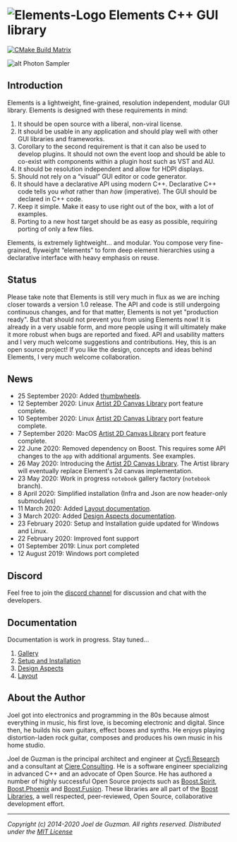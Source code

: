 # ![Elements-Logo](https://cycfi.github.io/assets/img/elements/elements.png) Elements C++ GUI library

[![CMake Build Matrix](https://github.com/cycfi/elements/workflows/Build/badge.svg)](https://github.com/cycfi/elements/actions?query=workflow%3ABuild)

![alt Photon Sampler](https://cycfi.github.io/assets/img/elements/photon_sampler.jpg)

## Introduction

Elements is a lightweight, fine-grained, resolution independent, modular GUI library. 
Elements is designed with these requirements in mind:

1. It should be open source with a liberal, non-viral license.
2. It should be usable in any application and should play well with other GUI
   libraries and frameworks.
3. Corollary to the second requirement is that it can also be used to develop
   plugins. It should not own the event loop and should be able to co-exist
   with components within a plugin host such as VST and AU.
4. It should be resolution independent and allow for HDPI displays.
5. Should not rely on a “visual” GUI editor or code generator.
6. It should have a declarative API using modern C++. Declarative C++ code
   tells you *what* rather than *how* (imperative). The GUI should be
   declared in C++ code.
7. Keep it simple. Make it easy to use right out of the box, with a lot of examples.
8. Porting to a new host target should be as easy as possible, requiring 
   porting of only a few files.

Elements, is extremely lightweight… and modular. You compose very
fine-grained, flyweight “elements” to form deep element hierarchies using a
declarative interface with heavy emphasis on reuse.

## Status

Please take note that Elements is still very much in flux as we are inching
closer towards a version 1.0 release. The API and code is still undergoing
continuous changes, and for that matter, Elements is not yet "production
ready". But that should not prevent you from using Elements now! It is
already in a very usable form, and more people using it will ultimately make
it more robust when bugs are reported and fixed. API and usability matters
and I very much welcome suggestions and contributions. Hey, this is an open
source project! If you like the design, concepts and ideas behind Elements, I
very much welcome collaboration.

## News

- 25 September 2020: Added [thumbwheels](https://github.com/cycfi/elements/issues/231).
- 12 September 2020: Linux [Artist 2D Canvas Library](https://github.com/cycfi/artist)
  port feature complete.
- 10 September 2020: Linux [Artist 2D Canvas Library](https://github.com/cycfi/artist)
  port feature complete.
- 7 September 2020: MacOS [Artist 2D Canvas Library](https://github.com/cycfi/artist)
  port feature complete.
- 22 June 2020: Removed dependency on Boost. This requires some API changes to
  the `app` with additional arguments. See examples.
- 26 May 2020: Introducing the [Artist 2D Canvas
  Library](https://github.com/cycfi/artist). The Artist library will
  eventually replace Element's 2d canvas implementation.
- 23 May 2020: Work in progress `notebook` gallery factory (`notebook` branch).
- 8 April 2020: Simplified installation (Infra and Json are now header-only submodules)
- 11 March 2020: Added [Layout documentation](http://cycfi.github.io/elements/layout).
- 3 March 2020: Added [Design Aspects documentation](http://cycfi.github.io/elements/aspects).
- 23 February 2020: Setup and Installation guide updated for Windows and Linux.
- 22 February 2020: Improved font support
- 01 September 2019: Linux port completed
- 12 August 2019: Windows port completed

## Discord

Feel free to join the [discord channel](https://discord.gg/NJkadSx) for discussion and chat with the developers.

## Documentation

Documentation is work in progress. Stay tuned...

1. [Gallery](http://cycfi.github.io/elements/gallery)
2. [Setup and Installation](http://cycfi.github.io/elements/setup)
3. [Design Aspects](http://cycfi.github.io/elements/aspects)
4. [Layout](http://cycfi.github.io/elements/layout)

## <a name="jdeguzman"></a>About the Author

Joel got into electronics and programming in the 80s because almost
everything in music, his first love, is becoming electronic and digital.
Since then, he builds his own guitars, effect boxes and synths. He enjoys
playing distortion-laden rock guitar, composes and produces his own music in
his home studio.

Joel de Guzman is the principal architect and engineer at [Cycfi
Research](https://www.cycfi.com/) and a consultant at [Ciere
Consulting](https://ciere.com/). He is a software engineer specializing in
advanced C++ and an advocate of Open Source. He has authored a number of
highly successful Open Source projects such as
[Boost.Spirit](http://tinyurl.com/ydhotlaf),
[Boost.Phoenix](http://tinyurl.com/y6vkeo5t) and
[Boost.Fusion](http://tinyurl.com/ybn5oq9v). These libraries are all part of
the [Boost Libraries](http://tinyurl.com/jubgged), a well respected,
peer-reviewed, Open Source, collaborative development effort.

-------------------------------------------------------------------------------

*Copyright (c) 2014-2020 Joel de Guzman. All rights reserved.*
*Distributed under the [MIT License](https://opensource.org/licenses/MIT)*
